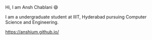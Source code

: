Hi, I am Ansh Chablani :smile:

I am a undergraduate student at IIIT, Hyderabad pursuing Computer Science and Engineering.

https://anshium.github.io/
